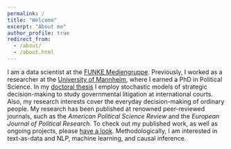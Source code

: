 ```yaml
---
permalink: /
title: "Welcome"
excerpt: "About me"
author_profile: true
redirect_from: 
  - /about/
  - /about.html
---
```


I am a data scientist at the [FUNKE Mediengruppe](https://www.funkemedien.de/de/). Previously, I worked as a researcher at the [University of Mannheim](https://www.uni-mannheim.de/gess/), where I earned a PhD in Political Science. In my [doctoral thesis](https://madoc.bib.uni-mannheim.de/63025/) I employ stochastic models of strategic decision-making to study governmental litigation at international courts. Also, my research interests cover the everyday decision-making of ordinary people. My research has been published at renowned peer-reviewed journals, such as the _American Political Science Review_ and the _European Journal of Political Research_. To check out my published work, as well as ongoing projects, please [have a look](https://davidhilpert.github.io/portfolio/). 
Methodologically, I am interested in text-as-data and NLP, machine learning, and causal inference. 



